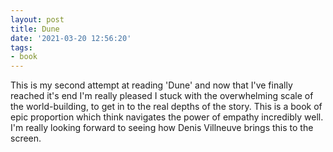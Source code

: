 ```yaml
---
layout: post
title: Dune
date: '2021-03-20 12:56:20'
tags:
- book
---
```


This is my second attempt at reading 'Dune' and now that I've finally reached it's end I'm really pleased I stuck with the overwhelming scale of the world-building, to get in to the real depths of the story. This is a book of epic proportion which think navigates the power of empathy incredibly well. I'm really looking forward to seeing how Denis Villneuve brings this to the screen.


